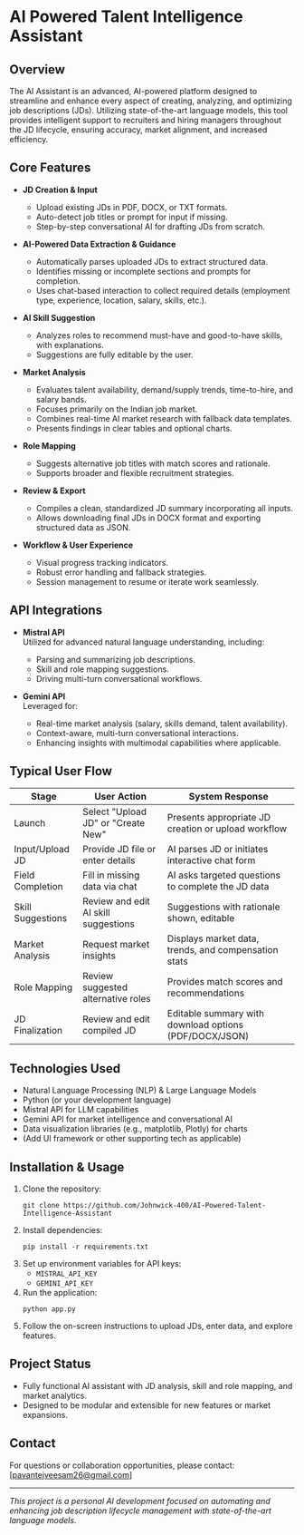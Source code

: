 # AI Powered Talent Intelligence Assistant

## Overview
The AI Assistant is an advanced, AI-powered platform designed to streamline and enhance every aspect of creating, analyzing, and optimizing job descriptions (JDs). Utilizing state-of-the-art language models, this tool provides intelligent support to recruiters and hiring managers throughout the JD lifecycle, ensuring accuracy, market alignment, and increased efficiency.

## Core Features

- **JD Creation & Input**
  - Upload existing JDs in PDF, DOCX, or TXT formats.
  - Auto-detect job titles or prompt for input if missing.
  - Step-by-step conversational AI for drafting JDs from scratch.

- **AI-Powered Data Extraction & Guidance**
  - Automatically parses uploaded JDs to extract structured data.
  - Identifies missing or incomplete sections and prompts for completion.
  - Uses chat-based interaction to collect required details (employment type, experience, location, salary, skills, etc.).

- **AI Skill Suggestion**
  - Analyzes roles to recommend must-have and good-to-have skills, with explanations.
  - Suggestions are fully editable by the user.

- **Market Analysis**
  - Evaluates talent availability, demand/supply trends, time-to-hire, and salary bands.
  - Focuses primarily on the Indian job market.
  - Combines real-time AI market research with fallback data templates.
  - Presents findings in clear tables and optional charts.

- **Role Mapping**
  - Suggests alternative job titles with match scores and rationale.
  - Supports broader and flexible recruitment strategies.

- **Review & Export**
  - Compiles a clean, standardized JD summary incorporating all inputs.
  - Allows downloading final JDs in DOCX format and exporting structured data as JSON.

- **Workflow & User Experience**
  - Visual progress tracking indicators.
  - Robust error handling and fallback strategies.
  - Session management to resume or iterate work seamlessly.

## API Integrations

- **Mistral API**  
  Utilized for advanced natural language understanding, including:
  - Parsing and summarizing job descriptions.
  - Skill and role mapping suggestions.
  - Driving multi-turn conversational workflows.

- **Gemini API**  
  Leveraged for:
  - Real-time market analysis (salary, skills demand, talent availability).
  - Context-aware, multi-turn conversational interactions.
  - Enhancing insights with multimodal capabilities where applicable.

## Typical User Flow

| Stage            | User Action                        | System Response                                      |
|------------------|----------------------------------|-----------------------------------------------------|
| Launch           | Select "Upload JD" or "Create New" | Presents appropriate JD creation or upload workflow |
| Input/Upload JD  | Provide JD file or enter details  | AI parses JD or initiates interactive chat form     |
| Field Completion | Fill in missing data via chat     | AI asks targeted questions to complete the JD data  |
| Skill Suggestions| Review and edit AI skill suggestions | Suggestions with rationale shown, editable          |
| Market Analysis  | Request market insights           | Displays market data, trends, and compensation stats|
| Role Mapping     | Review suggested alternative roles | Provides match scores and recommendations            |
| JD Finalization  | Review and edit compiled JD       | Editable summary with download options (PDF/DOCX/JSON)  |

## Technologies Used

- Natural Language Processing (NLP) & Large Language Models
- Python (or your development language)
- Mistral API for LLM capabilities
- Gemini API for market intelligence and conversational AI
- Data visualization libraries (e.g., matplotlib, Plotly) for charts
- (Add UI framework or other supporting tech as applicable)

## Installation & Usage

1. Clone the repository:
    ```
    git clone https://github.com/Johnwick-400/AI-Powered-Talent-Intelligence-Assistant
    ```
2. Install dependencies:
    ```
    pip install -r requirements.txt
    ```
3. Set up environment variables for API keys:
    - `MISTRAL_API_KEY`
    - `GEMINI_API_KEY`
4. Run the application:
    ```
    python app.py
    ```
5. Follow the on-screen instructions to upload JDs, enter data, and explore features.

## Project Status

- Fully functional AI assistant with JD analysis, skill and role mapping, and market analytics.
- Designed to be modular and extensible for new features or market expansions.

## Contact

For questions or collaboration opportunities, please contact: [pavantejveesam26@gmail.com]

---

*This project is a personal AI development focused on automating and enhancing job description lifecycle management with state-of-the-art language models.*
